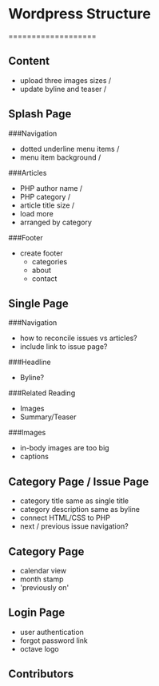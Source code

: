 Wordpress Structure
===================
===================

Content
-------

* upload three images sizes /
* update byline and teaser /

Splash Page
-----------

###Navigation

* dotted underline menu items /
* menu item background /

###Articles

* PHP author name /
* PHP category / 
* article title size /
* load more 
* arranged by category

###Footer

* create footer
  * categories
  * about
  * contact

Single Page
-----------

###Navigation

* how to reconcile issues vs articles?
* include link to issue page?

###Headline

* Byline?

###Related Reading

* Images
* Summary/Teaser

###Images

* in-body images are too big
* captions

Category Page / Issue Page
--------------------------

* category title same as single title
* category description same as byline
* connect HTML/CSS to PHP 
* next / previous issue navigation?

Category Page
-------------

* calendar view
* month stamp
* 'previously on'

Login Page
----------

* user authentication
* forgot password link
* octave logo

Contributors
------------



